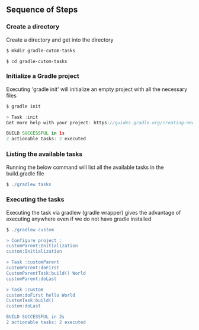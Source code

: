 ## Sequence of Steps
### Create a directory
Create a directory and get into the directory
``` sh
$ mkdir gradle-cutom-tasks
```
```
$ cd gradle-cutom-tasks
```
### Initialize a Gradle project
Executing 'gradle init' will initialize an empty project with all the necessary files

``` gradle
$ gradle init

> Task :init
Get more help with your project: https://guides.gradle.org/creating-new-gradle-builds

BUILD SUCCESSFUL in 1s
2 actionable tasks: 2 executed
```
### Listing the available tasks
Running the below command will list all the available tasks in the build.gradle file
``` gradle
$ ./gradlew tasks
```
### Executing the tasks
Executing the task via gradlew (gradle wrapper) gives the advantage of executing anywhere even if we do not have gradle installed

``` gradle
$ ./gradlew custom

> Configure project :
customParent:Initialization
custom:Initialization

> Task :customParent
customParent:doFirst
CustomParentTask:build() World
customParent:doLast

> Task :custom
custom:doFirst hello World
CustomTask:build()
custom:doLast

BUILD SUCCESSFUL in 2s
2 actionable tasks: 2 executed

```
